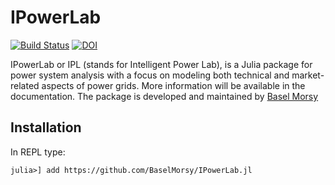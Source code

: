# IPowerLab

[![Build Status](https://github.com/BaselMorsy/IPowerLab.jl/actions/workflows/CI.yml/badge.svg?branch=master)](https://github.com/BaselMorsy/IPowerLab.jl/actions/workflows/CI.yml?query=branch%3Amaster)
[![DOI](https://zenodo.org/badge/663977833.svg)](https://zenodo.org/badge/latestdoi/663977833)

IPowerLab or IPL (stands for Intelligent Power Lab), is a Julia package for power system analysis with a focus on modeling both technical and market-related aspects of power grids. More information will be available in the documentation. The package is developed and maintained by [Basel Morsy](https://github.com/BaselMorsy)

## Installation

In REPL type:

`julia>] add https://github.com/BaselMorsy/IPowerLab.jl`
